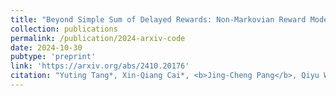 ```yaml
---
title: "Beyond Simple Sum of Delayed Rewards: Non-Markovian Reward Modeling for Reinforcement Learning"
collection: publications
permalink: /publication/2024-arxiv-code
date: 2024-10-30
pubtype: 'preprint'
link: 'https://arxiv.org/abs/2410.20176'
citation: "Yuting Tang*, Xin-Qiang Cai*, <b>Jing-Cheng Pang</b>, Qiyu Wu, Yao-Xiang Ding and Masashi Sugiyama. <i>Beyond Simple Sum of Delayed Rewards: Non-Markovian Reward Modeling for Reinforcement Learning.</i> CoRR abs/2410.20176, 2024."
---
```

